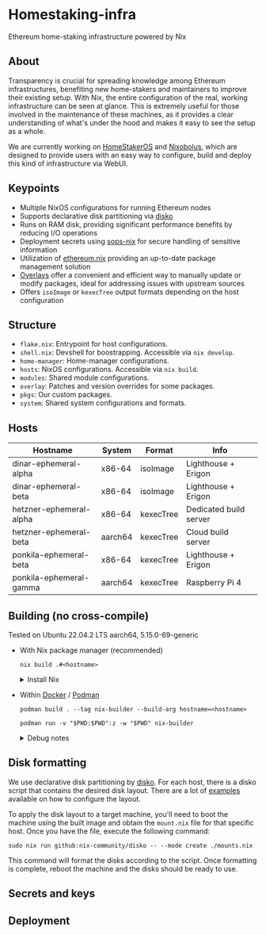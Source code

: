 # Homestaking-infra
Ethereum home-staking infrastructure powered by Nix

## About
Transparency is crucial for spreading knowledge among Ethereum infrastructures, benefiting new home-stakers and maintainers to improve their existing setup. With Nix, the entire configuration of the real, working infrastructure can be seen at glance. This is extremely useful for those involved in the maintenance of these machines, as it provides a clear understanding of what's under the hood and makes it easy to see the setup as a whole.

We are currently working on [HomeStakerOS](https://github.com/ponkila/HomestakerOS) and [Nixobolus](https://github.com/ponkila/nixobolus), which are designed to provide users with an easy way to configure, build and deploy this kind of infrastructure via WebUI.

## Keypoints
- Multiple NixOS configurations for running Ethereum nodes
- Supports declarative disk partitioning via [disko](https://github.com/nix-community/disko)
- Runs on RAM disk, providing significant performance benefits by reducing I/O operations
- Deployment secrets using [sops-nix](https://github.com/Mic92/sops-nix) for secure handling of sensitive information
- Utilization of [ethereum.nix](https://github.com/nix-community/ethereum.nix) providing an up-to-date package management solution
- [Overlays](https://nixos.wiki/wiki/Overlays) offer a convenient and efficient way to manually update or modify packages, ideal for addressing issues with upstream sources
- Offers `isoImage` or `kexecTree` output formats depending on the host configuration

## Structure
- `flake.nix`: Entrypoint for host configurations.
- `shell.nix`: Devshell for boostrapping. Accessible via `nix develop`.
- `home-manager`: Home-manager configurations.
- `hosts`: NixOS configurations. Accessible via `nix build`.
- `modules`: Shared module configurations.
- `overlay`: Patches and version overrides for some packages.
- `pkgs`: Our custom packages.
- `system`: Shared system configurations and formats.

## Hosts
| Hostname | System | Format | Info
|-|-|-|-|
dinar-ephemeral-alpha | x86-64 | isoImage | Lighthouse + Erigon
dinar-ephemeral-beta | x86-64 | isoImage | Lighthouse + Erigon
hetzner-ephemeral-alpha | x86-64 | kexecTree | Dedicated build server
hetzner-ephemeral-beta | aarch64 |  kexecTree | Cloud build server
ponkila-ephemeral-beta | x86-64 | kexecTree | Lighthouse + Erigon
ponkila-ephemeral-gamma | aarch64 | kexecTree | Raspberry Pi 4 

## Building (no cross-compile)
Tested on Ubuntu 22.04.2 LTS aarch64, 5.15.0-69-generic

- With Nix package manager (recommended)
    ```
    nix build .#<hostname>
    ```
    <details>
    <summary>Install Nix</summary>

      # Let root run the nix installer (optional)
      $ mkdir -p $HOME/.config/nix
      $ echo "build-users-group =" > $HOME/.config/nix/nix.conf

      # Install Nix in single-user mode
      $ curl -L https://nixos.org/nix/install | sh
      $ . $HOME/.nix-profile/etc/profile.d/nix.sh

      # Install nix-command
      $ nix-env -iA nixpkgs.nix

      # Allow experimental features (optional)
      $ echo "experimental-features = nix-command flakes" >> $HOME/.config/nix/nix.conf

      # Accept nix configuration from a flake (optional)
      $ echo "accept-flake-config = true" >> $HOME/.config/nix/nix.conf
    </details>

- Within [Docker](https://docs.docker.com/desktop/install/linux-install/) / [Podman](https://podman.io/docs/tutorials/installation#installing-on-linux)
    ```
    podman build . --tag nix-builder --build-arg hostname=<hostname>
    ```

    ```
    podman run -v "$PWD:$PWD":z -w "$PWD" nix-builder
    ```
    <details>
    <summary>Debug notes</summary>

      This error occurs when `programs.fish.enable` is set to `true`
      ...
      building '/nix/store/dgy59sxqj2wq2418f82n14z9cljzjin4-man-cache.drv'...
      error: builder for '/nix/store/dgy59sxqj2wq2418f82n14z9cljzjin4-man-cache.drv' failed with exit code 2
      error: 1 dependencies of derivation '/nix/store/p6lx3x6fxbl7hhch5nnsrxxlcsnw524d-etc-man_db.conf.drv' failed to build
      error: 1 dependencies of derivation '/nix/store/m341zgn4qz0na8pvf3vkv44im3m9i8q0-etc.drv' failed to build
      building '/nix/store/yp47gm038kyizbzl1m8y52jq6brkw0da-system-path.drv'...
      error: 1 dependencies of derivation '/nix/store/31h7aqrpzn2ykbv57xfbyj51zb6pz4fi-nixos-system-ponkila-ephemeral-beta-23.05.20230417.f00994e.drv' failed to build
      error: 1 dependencies of derivation '/nix/store/as1q3nzf9kpxxcsr08n5y4zdsijj80qw-closure-info.drv' failed to build
      error: 1 dependencies of derivation '/nix/store/qzl3krxf1z8viz9z3bxi6h0afhyk4s4y-kexec-boot.drv' failed to build
      error: 1 dependencies of derivation '/nix/store/0ys7pxf0l529gmjpayb9ny37kc68bawf-kexec-tree.drv' failed to build
    </details>

## Disk formatting

We use declarative disk partitioning by [disko](https://github.com/nix-community/disko). For each host, there is a disko script that contains the desired disk layout. There are a lot of [examples](https://github.com/nix-community/disko/tree/master/example) available on how to configure the layout.

To apply the disk layout to a target machine, you'll need to boot the machine using the built image and obtain the `mount.nix` file for that specific host. Once you have the file, execute the following command:

```
sudo nix run github:nix-community/disko -- --mode create ./mounts.nix
```

This command will format the disks according to the script. Once formatting is complete, reboot the machine and the disks should be ready to use.

## Secrets and keys

## Deployment